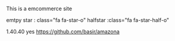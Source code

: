 This is a emcommerce site 

emtpy star : class="fa fa-star-o"
halfstar :class="fa fa-star-half-o"

1.40.40
yes
https://github.com/basir/amazona